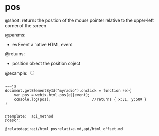 pos
=============


@short: returns the position of the mouse pointer relative to the upper-left corner of the screen

@params:
- ev	Event		a native HTML event

@returns:
- position	object		the position object

@example:
<input type="radio" id="myradio" name="Color" value="Blue">
~~~

~~~js
document.getElementById("myradio").onclick = function (e){
	var pos = webix.html.pos(e||event);
	console.log(pos);                   //returns { x:21, y:500 }
}


@template:	api_method
@descr:

@relatedapi:api/html_posrelative.md,api/html_offset.md


